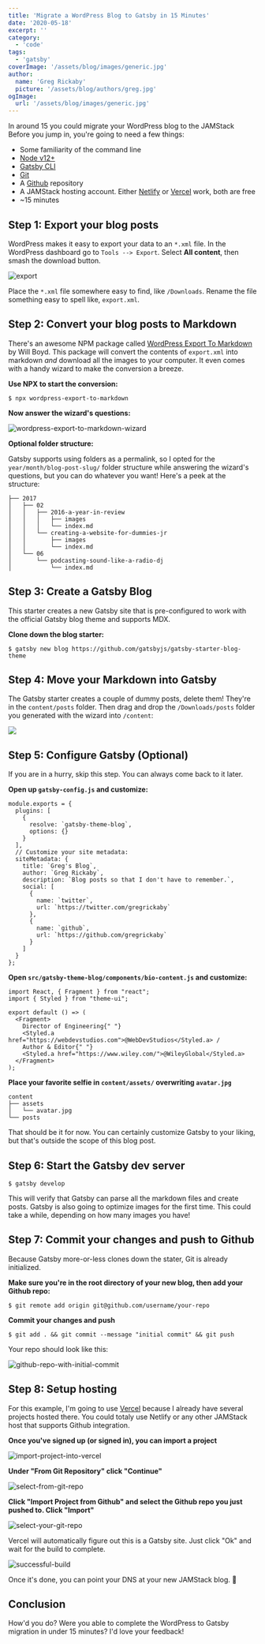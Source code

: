 ```yaml
---
title: 'Migrate a WordPress Blog to Gatsby in 15 Minutes'
date: '2020-05-18'
excerpt: ''
category:
  - 'code'
tags:
  - 'gatsby'
coverImage: '/assets/blog/images/generic.jpg'
author:
  name: 'Greg Rickaby'
  picture: '/assets/blog/authors/greg.jpg'
ogImage:
  url: '/assets/blog/images/generic.jpg'
---
```


In around 15 you could migrate your WordPress blog to the JAMStack Before you jump in, you're going to need a few things:

- Some familiarity of the command line
- [Node v12+](https://nodejs.org)
- [Gatsby CLI](https://www.gatsbyjs.org/docs/gatsby-cli/)
- [Git](https://git-scm.com/)
- A [Github](https://github.com/) repository
- A JAMStack hosting account. Either [Netlify](https://app.netlify.com/) or [Vercel](https://vercel.com/) work, both are free
- ~15 minutes

## Step 1: Export your blog posts

WordPress makes it easy to export your data to an `*.xml` file. In the WordPress dashboard go to `Tools --> Export`. Select **All content**, then smash the download button.

![export](images/export-from-wordpress.png)

Place the `*.xml` file somewhere easy to find, like `/Downloads`. Rename the file something easy to spell like, `export.xml`.

## Step 2: Convert your blog posts to Markdown

There's an awesome NPM package called [WordPress Export To Markdown](https://github.com/lonekorean/wordpress-export-to-markdown) by Will Boyd. This package will convert the contents of `export.xml` into markdown _and_ download all the images to your computer. It even comes with a handy wizard to make the conversion a breeze.

**Use NPX to start the conversion:**

```
$ npx wordpress-export-to-markdown
```

**Now answer the wizard's questions:**

![wordpress-export-to-markdown-wizard](images/wordpress-export-to-markdown.png)

**Optional folder structure:**

Gatsby supports using folders as a permalink, so I opted for the `year/month/blog-post-slug/` folder structure while answering the wizard's questions, but you can do whatever you want! Here's a peek at the structure:

```
├── 2017
│   ├── 02
│   │   ├── 2016-a-year-in-review
│   │   │   ├── images
│   │   │   └── index.md
│   │   └── creating-a-website-for-dummies-jr
│   │       ├── images
│   │       └── index.md
│   └── 06
│       └── podcasting-sound-like-a-radio-dj
│           └── index.md
```

## Step 3: Create a Gatsby Blog

This starter creates a new Gatsby site that is pre-configured to work with the official Gatsby blog theme and supports MDX.

**Clone down the blog starter:**

```
$ gatsby new blog https://github.com/gatsbyjs/gatsby-starter-blog-theme
```

## Step 4: Move your Markdown into Gatsby

The Gatsby starter creates a couple of dummy posts, delete them! They're in the `content/posts` folder. Then drag and drop the `/Downloads/posts` folder you generated with the wizard into `/content`:

![](images/move-posts-to-gatsby.gif)

## Step 5: Configure Gatsby (Optional)

If you are in a hurry, skip this step. You can always come back to it later.

**Open up `gatsby-config.js` and customize:**

```
module.exports = {
  plugins: [
    {
      resolve: `gatsby-theme-blog`,
      options: {}
    }
  ],
  // Customize your site metadata:
  siteMetadata: {
    title: `Greg's Blog`,
    author: `Greg Rickaby`,
    description: `Blog posts so that I don't have to remember.`,
    social: [
      {
        name: `twitter`,
        url: `https://twitter.com/gregrickaby`
      },
      {
        name: `github`,
        url: `https://github.com/gregrickaby`
      }
    ]
  }
};
```

**Open `src/gatsby-theme-blog/components/bio-content.js` and customize:**

```
import React, { Fragment } from "react";
import { Styled } from "theme-ui";

export default () => (
  <Fragment>
    Director of Engineering{" "}
    <Styled.a href="https://webdevstudios.com">@WebDevStudios</Styled.a> /
    Author & Editor{" "}
    <Styled.a href="https://www.wiley.com/">@WileyGlobal</Styled.a>
  </Fragment>
);
```

**Place your favorite selfie in `content/assets/` overwriting `avatar.jpg`**

```
content
├── assets
│   └── avatar.jpg
└── posts
```

That should be it for now. You can certainly customize Gatsby to your liking, but that's outside the scope of this blog post.

## Step 6: Start the Gatsby dev server

```
$ gatsby develop
```

This will verify that Gatsby can parse all the markdown files and create posts. Gatsby is also going to optimize images for the first time. This could take a while, depending on how many images you have!

## Step 7: Commit your changes and push to Github

Because Gatsby more-or-less clones down the stater, Git is already initialized.

**Make sure you're in the root directory of your new blog, then add your Github repo:**

```
$ git remote add origin git@github.com/username/your-repo
```

**Commit your changes and push**

```
$ git add . && git commit --message "initial commit" && git push
```

Your repo should look like this:

![github-repo-with-initial-commit](images/github-repo-with-initial-commit.png)

## Step 8: Setup hosting

For this example, I'm going to use [Vercel](https://vercel.com) because I already have several projects hosted there. You could totaly use Netlify or any other JAMStack host that supports Github integration.

**Once you've signed up (or signed in), you can import a project**

![import-project-into-vercel](images/import-project-into-vercel.png)

**Under "From Git Repository" click "Continue"**

![select-from-git-repo](images/select-from-git-repo.png)

**Click "Import Project from Github" and select the Github repo you just pushed to. Click "Import"**

![select-your-git-repo](images/select-your-repo.png)

Vercel will automatically figure out this is a Gatsby site. Just click "Ok" and wait for the build to complete.

![successful-build](images/successful-build.png)

Once it's done, you can point your DNS at your new JAMStack blog. 💪

## Conclusion

How'd you do? Were you able to complete the WordPress to Gatsby migration in under 15 minutes? I'd love your feedback!
